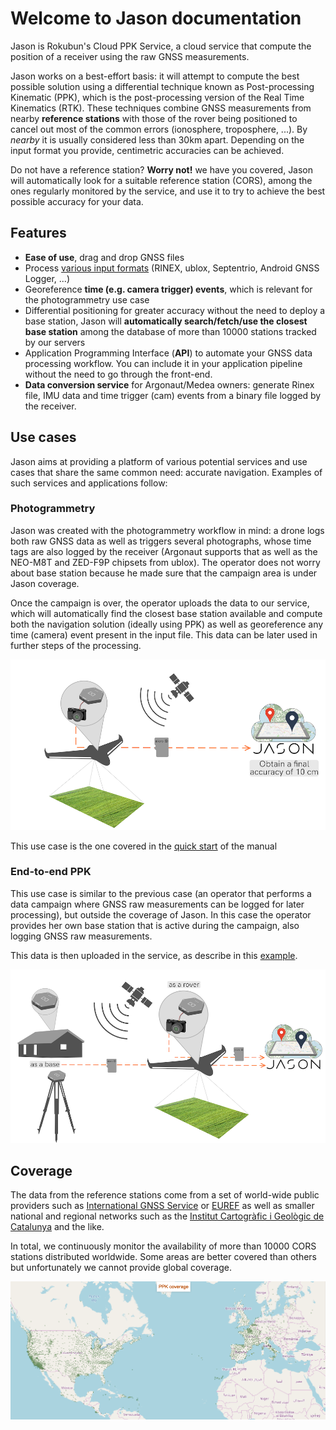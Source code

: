 # Welcome to Jason documentation

Jason is Rokubun's Cloud PPK Service, a cloud service that compute
the position of a receiver using the raw GNSS measurements.

Jason works on a best-effort basis: it will attempt to compute the best possible
solution using a differential technique known as Post-processing Kinematic (PPK),
which is the post-processing version of the Real Time Kinematics (RTK). These
techniques combine GNSS measurements from nearby **reference stations** with
those of the rover being positioned to cancel out most of the common errors 
(ionosphere, troposphere, ...). By _nearby_ it is usually considered less than
30km apart. Depending on the input format you provide, centimetric accuracies 
can be achieved.

Do not have a reference station? **Worry not!** we have you covered, Jason will
automatically look for a suitable reference station (CORS), among the ones regularly
monitored by the service, and use it to try to achieve the best possible accuracy
for your data.

## Features

- **Ease of use**, drag and drop GNSS files 
- Process [various input formats](../manual#supported-formats) (RINEX, ublox, Septentrio, Android GNSS Logger, ...)
- Georeference **time (e.g. camera trigger) events**, which is relevant for the photogrammetry use case
- Differential positioning for greater accuracy without the need to deploy a
  base station, Jason will **automatically search/fetch/use the closest base station** among
  the database of more than 10000 stations tracked by our servers
- Application Programming Interface (**API**) to automate your
  GNSS data processing workflow. You can include it in your application pipeline
  without the need to go through the front-end.
- **Data conversion service** for Argonaut/Medea owners: generate Rinex file, IMU
  data and time trigger (cam) events from a binary file logged by the receiver.

## Use cases

Jason aims at providing a platform of various potential services and use cases
that share the same common need: accurate navigation. Examples of such services
and applications follow:

### Photogrammetry

Jason was created with the photogrammetry workflow in mind: a drone logs both
raw GNSS data as well as triggers several photographs, whose time tags are
also logged by the receiver (Argonaut supports that as well as the NEO-M8T and
ZED-F9P chipsets from ublox). The operator does not worry about base station
because he made sure that the campaign area is under Jason coverage.

Once the campaign is over, the operator uploads the data to our service, which
will automatically find the closest base station available and compute both
the navigation solution (ideally using PPK) as well as georeference any time
(camera) event present in the input file. This data can be later used in 
further steps of the processing.

![PPK Photogrammetry](images/use_case_rover_ppk.png "PPK Photogrammetry")

This use case is the one covered in the [quick start](../quickstart) of the manual

### End-to-end PPK

This use case is similar to the previous case (an operator that performs 
a data campaign where GNSS raw measurements can be logged for later processing),
but outside the coverage of Jason. In this case the operator provides her own
base station that is active during the campaign, also logging GNSS raw measurements.

This data is then uploaded in the service, as describe in this [example](examples#rover-and-base-files).

![End-to-end PPK](images/use_case_rover_base_ppk.png "End-to-end PPK")


## Coverage

The data from the reference stations come from a set of world-wide public providers such
as [International GNSS Service](https://www.igs.org) or [EUREF](http://www.epncb.oma.be/) as
well as smaller national and regional networks such as the [Institut Cartogràfic i Geològic de Catalunya](https://www.icgc.cat) and the like.

In total, we continuously monitor the availability of more than 10000 CORS stations
distributed worldwide. Some areas are better covered than others but unfortunately
we cannot provide global coverage.

[![Jason PPK coverage](images/jason_coverage.png "Jason PPK coverage")](https://jason.rokubun.cat/#!/login#coverage)
